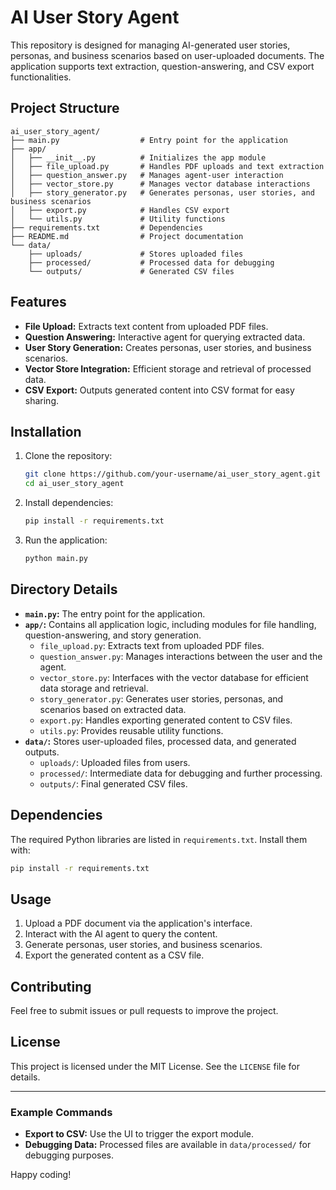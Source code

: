 # AI User Story Agent

This repository is designed for managing AI-generated user stories, personas, and business scenarios based on user-uploaded documents. The application supports text extraction, question-answering, and CSV export functionalities.

## Project Structure

```
ai_user_story_agent/
├── main.py                  # Entry point for the application
├── app/
│   ├── __init__.py          # Initializes the app module
│   ├── file_upload.py       # Handles PDF uploads and text extraction
│   ├── question_answer.py   # Manages agent-user interaction
│   ├── vector_store.py      # Manages vector database interactions
│   ├── story_generator.py   # Generates personas, user stories, and business scenarios
│   ├── export.py            # Handles CSV export
│   └── utils.py             # Utility functions
├── requirements.txt         # Dependencies
├── README.md                # Project documentation
└── data/
    ├── uploads/             # Stores uploaded files
    ├── processed/           # Processed data for debugging
    └── outputs/             # Generated CSV files
```

## Features

- **File Upload:** Extracts text content from uploaded PDF files.
- **Question Answering:** Interactive agent for querying extracted data.
- **User Story Generation:** Creates personas, user stories, and business scenarios.
- **Vector Store Integration:** Efficient storage and retrieval of processed data.
- **CSV Export:** Outputs generated content into CSV format for easy sharing.

## Installation

1. Clone the repository:
   ```bash
   git clone https://github.com/your-username/ai_user_story_agent.git
   cd ai_user_story_agent
   ```

2. Install dependencies:
   ```bash
   pip install -r requirements.txt
   ```

3. Run the application:
   ```bash
   python main.py
   ```

## Directory Details

- **`main.py`:** The entry point for the application.
- **`app/`:** Contains all application logic, including modules for file handling, question-answering, and story generation.
  - `file_upload.py`: Extracts text from uploaded PDF files.
  - `question_answer.py`: Manages interactions between the user and the agent.
  - `vector_store.py`: Interfaces with the vector database for efficient data storage and retrieval.
  - `story_generator.py`: Generates user stories, personas, and scenarios based on extracted data.
  - `export.py`: Handles exporting generated content to CSV files.
  - `utils.py`: Provides reusable utility functions.
- **`data/`:** Stores user-uploaded files, processed data, and generated outputs.
  - `uploads/`: Uploaded files from users.
  - `processed/`: Intermediate data for debugging and further processing.
  - `outputs/`: Final generated CSV files.

## Dependencies

The required Python libraries are listed in `requirements.txt`. Install them with:
```bash
pip install -r requirements.txt
```

## Usage

1. Upload a PDF document via the application's interface.
2. Interact with the AI agent to query the content.
3. Generate personas, user stories, and business scenarios.
4. Export the generated content as a CSV file.

## Contributing

Feel free to submit issues or pull requests to improve the project.

## License

This project is licensed under the MIT License. See the `LICENSE` file for details.

---

### Example Commands

- **Export to CSV:** Use the UI to trigger the export module.
- **Debugging Data:** Processed files are available in `data/processed/` for debugging purposes.

Happy coding!
